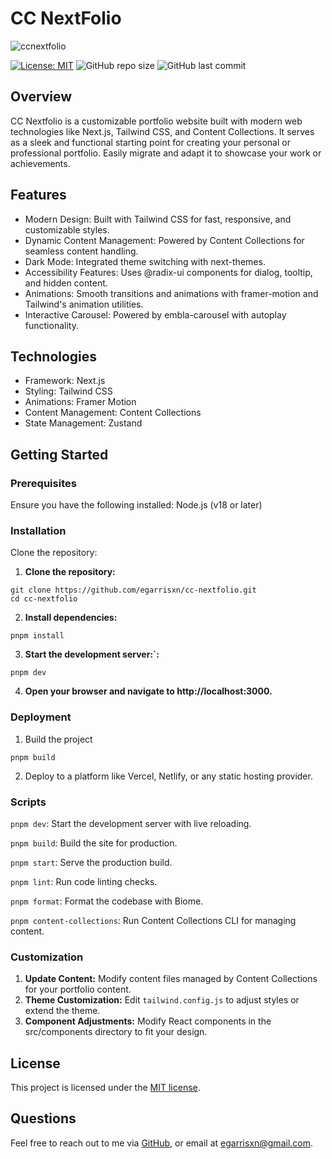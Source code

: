 # CC NextFolio

![ccnextfolio](https://github.com/user-attachments/assets/b09b070e-1a3d-4c59-8409-eb00590ff70f)

[![License: MIT](https://img.shields.io/badge/License-MIT-yellow.svg)](https://opensource.org/licenses/MIT) ![GitHub repo size](https://img.shields.io/github/repo-size/egarrisxn/cc-nextfolio) ![GitHub last commit](https://img.shields.io/github/last-commit/egarrisxn/cc-nextfolio)

## Overview

CC Nextfolio is a customizable portfolio website built with modern web technologies like Next.js, Tailwind CSS, and Content Collections. It serves as a sleek and functional starting point for creating your personal or professional portfolio. Easily migrate and adapt it to showcase your work or achievements.

## Features

- Modern Design: Built with Tailwind CSS for fast, responsive, and customizable styles.
- Dynamic Content Management: Powered by Content Collections for seamless content handling.
- Dark Mode: Integrated theme switching with next-themes.
- Accessibility Features: Uses @radix-ui components for dialog, tooltip, and hidden content.
- Animations: Smooth transitions and animations with framer-motion and Tailwind's animation utilities.
- Interactive Carousel: Powered by embla-carousel with autoplay functionality.

## Technologies

- Framework: Next.js
- Styling: Tailwind CSS
- Animations: Framer Motion
- Content Management: Content Collections
- State Management: Zustand

## Getting Started

### Prerequisites

Ensure you have the following installed:
Node.js (v18 or later)

### Installation

Clone the repository:

1.  **Clone the repository:**

```
git clone https://github.com/egarrisxn/cc-nextfolio.git
cd cc-nextfolio
```

2. **Install dependencies:**

```
pnpm install
```

3. **Start the development server:`:**

```
pnpm dev
```

4. **Open your browser and navigate to http://localhost:3000.**

### Deployment

1. Build the project

```
pnpm build
```

2. Deploy to a platform like Vercel, Netlify, or any static hosting provider.

### Scripts

`pnpm dev`: Start the development server with live reloading.

`pnpm build`: Build the site for production.

`pnpm start`: Serve the production build.

`pnpm lint`: Run code linting checks.

`pnpm format`: Format the codebase with Biome.

`pnpm content-collections`: Run Content Collections CLI for managing content.

### Customization

1. **Update Content:** Modify content files managed by Content Collections for your portfolio content.
2. **Theme Customization:** Edit `tailwind.config.js` to adjust styles or extend the theme.
3. **Component Adjustments:** Modify React components in the src/components directory to fit your design.

## License

This project is licensed under the [MIT license](https://opensource.org/licenses/MIT).

## Questions

Feel free to reach out to me via [GitHub](https://github.com/EGARRISXN), or email at egarrisxn@gmail.com.
